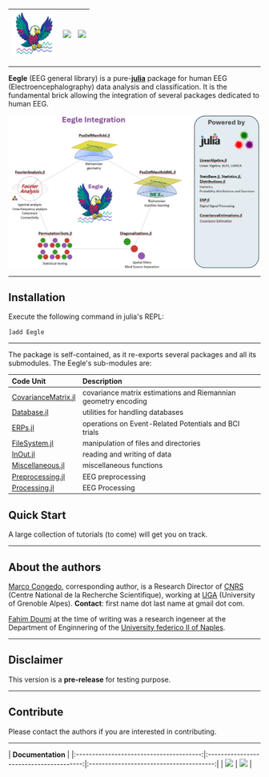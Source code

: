 |  <img src="docs/src/assets/logo.png" height="90">   | [![](https://img.shields.io/badge/docs-stable-blue.svg)](https://Marco-Congedo.github.io/Eegle.jl/stable) | [![](https://img.shields.io/badge/docs-dev-blue.svg)](https://Marco-Congedo.github.io/Eegle.jl) | 
|:---:|:---:|:---:|


---

**Eegle** (EEG general library) is a pure-[**julia**](https://julialang.org/) package for human EEG (Electroencephalography) data analysis and classification.
It is the fundamental brick allowing the integration of several packages dedicated to human EEG.

<img src="docs/src/assets/Fig1_index.png" width="780" style="display: block; margin: auto;">

---
## Installation

Execute the following command in julia's REPL:

    ]add Eegle

---

The package is self-contained, as it re-exports several packages and all its submodules. The Eegle's sub-modules are:

| Code Unit   | Description |
|:------------|:------------|
| [CovarianceMatrix.jl](@ref) | covariance matrix estimations and Riemannian geometry encoding |
| [Database.jl](@ref) | utilities for handling databases |
| [ERPs.jl](@ref) | operations on Event-Related Potentials and BCI trials |
| [FileSystem.jl](@ref) | manipulation of files and directories |
| [InOut.jl](@ref) | reading and writing of data |
| [Miscellaneous.jl](@ref) | miscellaneous functions |
| [Preprocessing.jl](@ref) | EEG preprocessing |
| [Processing.jl](@ref) | EEG Processing |

## Quick Start

A large collection of tutorials (to come) will get you on track.

---
## About the authors

[Marco Congedo](https://sites.google.com/site/marcocongedo), corresponding author, is a Research Director of [CNRS](http://www.cnrs.fr/en) (Centre National de la Recherche Scientifique), working at [UGA](https://www.univ-grenoble-alpes.fr/english/) (University of Grenoble Alpes). **Contact**: first name dot last name at gmail dot com.

[Fahim Doumi](https://www.linkedin.com/in/fahim-doumi-4888a9251/?locale=fr_FR) at the time of writing was a research ingeneer at the Department of Enginnering of the [University federico II of Naples](https://www.unina.it/en_GB/home).

---
## Disclaimer

This version is a **pre-release** for testing purpose.

---
## Contribute

Please contact the authors if you are interested in contributing.

---
| **Documentation**  | 
|:---------------------------------------:|:---------------------------------------:|:---------------------------------------:|
| [![](https://img.shields.io/badge/docs-stable-blue.svg)](https://Marco-Congedo.github.io/Eegle.jl/stable) | [![](https://img.shields.io/badge/docs-dev-blue.svg)](https://Marco-Congedo.github.io/Eegle.jl) | 
